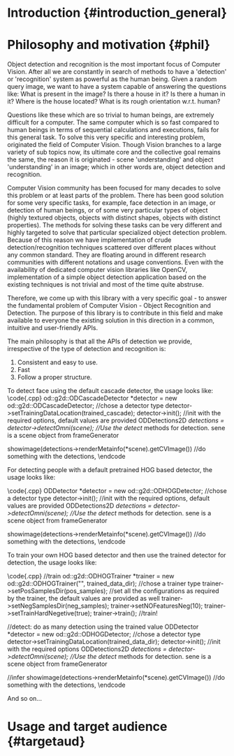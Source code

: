 Introduction {#introduction_general}
================

Philosophy and motivation {#phil}
====

Object detection and recognition is the most important focus of Computer Vision. After all we are constantly in search of methods to have a 'detection' or 'recognition' system as powerful as the human being. Given a random query image, we want to have a system capable of answering the questions like: What is present in the image? Is there a house in it? Is there a human in it? Where is the house located? What is its rough orientation w.r.t. human? 

Questions like these which are so trivial to human beings, are extremely difficult for a computer. The same computer which is so fast compared to human beings in terms of sequential calculations and executions, fails for this general task. To solve this very specific and interesting problem, originated the field of Computer Vision. Though Vision branches to a large variety of sub topics now, its ultimate core and the collective goal remains the same, the reason it is originated - scene 'understanding' and object 'understanding' in an image; which in other words are, object detection and recognition.   
   
   
Computer Vision community has been focused for many decades to solve this problem or at least parts of the problem. There has been good solution for some very specific tasks, for example, face detection in an image, or detection of human beings, or of some very particular types of object (highly textured objects, objects with distinct shapes, objects with distinct properties). The methods for solving these tasks can be very different and highly targeted to solve that particular specialized object detection problem. Because of this reason we have implementation of crude detection/recognition techniques scattered over different places without any common standard. They are floating around in different research communities with different notations and usage conventions. Even with the availability of dedicated computer vision libraries like OpenCV, implementation of a simple object detection application based on the existing techniques is not trivial and most of the time quite abstruse.

Therefore, we come up with this library with a very specific goal - to answer the fundamental problem of Computer Vision - Object Recognition and Detection. The purpose of this library is to contribute in this field and make available to everyone the existing solution in this direction in a common, intuitive and user-friendly APIs.

The main philosophy is that all the APIs of detection we provide, irrespective of the type of detection and recognition is: 

1. Consistent and easy to use.
2. Fast
3. Follow a proper structure.


To detect face using the default cascade detector, the usage looks like: 
\code{.cpp}
od::g2d::ODCascadeDetector *detector = new od::g2d::ODCascadeDetector;  //chose a detector type
detector->setTrainingDataLocation(trained_cascade);
detector->init();                                   //init with the required options, default values are provided
ODDetections2D *detections =  detector->detectOmni(scene); //Use the detect* methods for detection.  sene is a scene object from frameGenerator

showimage(detections->renderMetainfo(*scene).getCVImage())  //do something with the detections, 
\endcode


For detecting people with a default pretrained HOG based detector, the usage looks like:
 
\code{.cpp}
ODDetector *detector = new od::g2d::ODHOGDetector;  //chose a detector type
detector->init();                                   //init with the required options, default values are provided
ODDetections2D *detections =  detector->detectOmni(scene); //Use the detect* methods for detection.  sene is a scene object from frameGenerator

showimage(detections->renderMetainfo(*scene).getCVImage())  //do something with the detections, 
\endcode

To train your own HOG based detector and then use the trained detector for detection, the usage looks like:

\code{.cpp}
//train
od::g2d::ODHOGTrainer *trainer = new od::g2d::ODHOGTrainer("", trained_data_dir); //chose a trainer type
trainer->setPosSamplesDir(pos_samples);                                           //set all the configurations as required by the trainer, the default values are provided as well
trainer->setNegSamplesDir(neg_samples);
trainer->setNOFeaturesNeg(10);
trainer->setTrainHardNegetive(true);
trainer->train();                                                                 //train!

//detect: do as many detection using the trained value
ODDetector *detector = new od::g2d::ODHOGDetector;  //chose a detector type
detector->setTrainingDataLocation(trained_data_dir);
detector->init();                                   //init with the required options
ODDetections2D *detections =  detector->detectOmni(scene); //Use the detect* methods for detection. sene is a scene object from frameGenerator

//infer
showimage(detections->renderMetainfo(*scene).getCVImage())  //do something with the detections, 
\endcode

And so on...

Usage and target audience {#targetaud} 
=======



